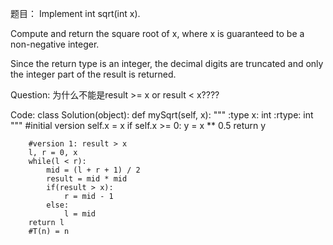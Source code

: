 题目：
Implement int sqrt(int x).

Compute and return the square root of x, where x is guaranteed to be a non-negative integer.

Since the return type is an integer, the decimal digits are truncated and only the integer part of the result is returned.



Question:
为什么不能是result >= x or result < x????

Code:
class Solution(object):
    def mySqrt(self, x):
        """
        :type x: int
        :rtype: int
        """
        #initial version
        self.x = x
        if self.x >= 0:
            y = x ** 0.5
            return y
        
        #version 1: result > x
        l, r = 0, x
        while(l < r):
            mid = (l + r + 1) / 2
            result = mid * mid
            if(result > x):
                r = mid - 1
            else:
                l = mid
        return l
        #T(n) = n    
